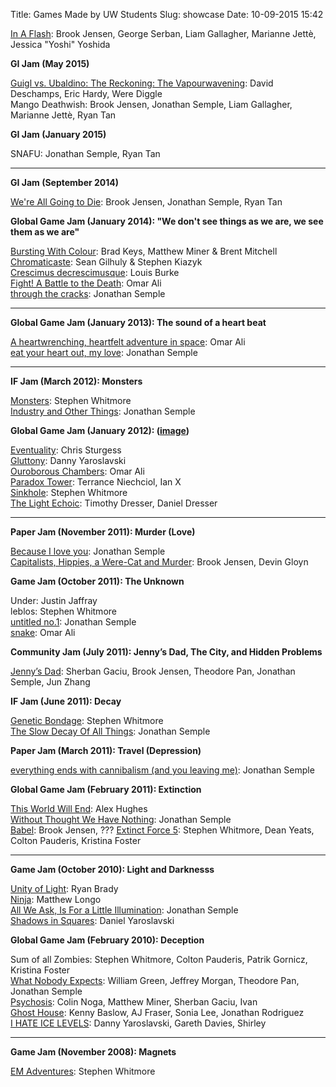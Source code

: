 Title: Games Made by UW Students
Slug: showcase
Date: 10-09-2015 15:42

[In A Flash](http://brwarner.itch.io/in-a-flash): Brook Jensen, George Serban, Liam Gallagher, Marianne Jettè, Jessica "Yoshi" Yoshida

**GI Jam (May 2015)**

[Guigl vs. Ubaldino: The Reckoning: The Vapourwavening](http://guigl.com/Ubaldino): David Deschamps, Eric Hardy, Were Diggle  
Mango Deathwish: Brook Jensen, Jonathan Semple, Liam Gallagher, Marianne Jettè, Ryan Tan

**GI Jam (January 2015)**

SNAFU: Jonathan Semple, Ryan Tan

---

**GI Jam (September 2014)**

[We're All Going to Die](http://studio.brwarner.net/pages/page-goingtodie.html): Brook Jensen, Jonathan Semple, Ryan Tan

**Global Game Jam (January 2014): "We don't see things as we are, we see them as we are"**

[ Bursting With Colour](http://globalgamejam.org/2014/games/bursting-colour): Brad Keys, Matthew Miner & Brent Mitchell  
[ Chromaticaste](http://globalgamejam.org/2014/games/chromaticaste): Sean Gilhuly & Stephen Kiazyk  
[ Crescimus decrescimusque](http://globalgamejam.org/2014/games/crescimus-decrescimusque): Louis Burke  
[ Fight! A Battle to the Death](http://globalgamejam.org/2014/games/project-x-0): Omar Ali  
[ through the cracks](http://globalgamejam.org/2014/games/through-cracks): Jonathan Semple

---

**Global Game Jam (January 2013): The sound of a heart beat**

[ A heartwrenching, heartfelt adventure in space](http://2013.globalgamejam.org/2013/heartwrenching-heartfelt-adventure-space): Omar Ali  
[ eat your heart out, my love](http://2013.globalgamejam.org/2013/eat-your-heart-out-my-love): Jonathan Semple

---

**IF Jam (March 2012): Monsters**

[ Monsters](http://iplayif.com/?story=http%3A//csclub.uwaterloo.ca/~uwgdc/games/Monsters.zblorb): Stephen Whitmore  
[ Industry and Other Things](http://iplayif.com/?story=http%3A//csclub.uwaterloo.ca/~uwgdc/games/Industry%20and%20Other%20Things.zblorb): Jonathan Semple

**Global Game Jam (January 2012): ([image](http://upload.wikimedia.org/wikipedia/commons/thumb/c/c8/Ouroboros-simple.svg/200px-Ouroboros-simple.svg.png))**

[ Eventuality](http://globalgamejam.org/2012/eventuality): Chris Sturgess  
[ Gluttony](http://globalgamejam.org/2012/gluttony): Danny Yaroslavski  
[ Ouroborous Chambers](http://globalgamejam.org/2012/ouroborous-chambers): Omar Ali  
[ Paradox Tower](http://globalgamejam.org/2012/paradox-tower): Terrance Niechciol, Ian X  
[ Sinkhole](http://www.stephenwhitmore.com/sinkhole/): Stephen Whitmore  
[ The Light Echoic](http://globalgamejam.org/sites/default/files/uploads/2012/6958/lightechoic_V2.swf): Timothy Dresser, Daniel Dresser

---

**Paper Jam (November 2011): Murder (Love)**

[Because I love you](http://cosr.wordpress.com/paper-games/because-i-love-you/): Jonathan Semple  
[Capitalists, Hippies, a Were-Cat and Murder](http://writer.brwarner.net/capitalists-hippies-a-were-cat-and-murder.html): Brook Jensen, Devin Gloyn

**Game Jam (October 2011): The Unknown**

Under: Justin Jaffray  
leblos: Stephen Whitmore  
[untitled no.1](http://cosr.wordpress.com/games/untitled-no-1/): Jonathan Semple  
[snake](http://csclub.uwaterloo.ca/~uwgdc/games/snake.zip): Omar Ali

**Community Jam (July 2011): Jenny’s Dad, The City, and Hidden Problems**

[ Jenny’s Dad](http://csclub.uwaterloo.ca/~uwgdc/games/jennysdad.swf): Sherban Gaciu, Brook Jensen, Theodore Pan, Jonathan Semple, Jun Zhang

**IF Jam (June 2011): Decay**

[ Genetic Bondage](http://iplayif.com/?story=http%3A//csclub.uwaterloo.ca/~uwgdc/games/GeneticBondage.zblorb): Stephen Whitmore  
[ The Slow Decay Of All Things](http://iplayif.com/?story=http%3A//csclub.uwaterloo.ca/~uwgdc/games/The%20Slow%20Decay%20Of%20All%20Things.zblorb): Jonathan Semple

**Paper Jam (March 2011): Travel (Depression)**

[everything ends with cannibalism (and you leaving me)](http://cosr.wordpress.com/paper-games/everything-ends-with-cannibalism-and-you-leaving-me/): Jonathan Semple

**Global Game Jam (February 2011): Extinction**

[ This World Will End](http://globalgamejam.org/2011/world-will-end): Alex Hughes  
[ Without Thought We Have Nothing](http://globalgamejam.org/2011/without-thought-we-have-nothing): Jonathan Semple  
[ Babel](http://globalgamejam.org/2011/babel): Brook Jensen, ???
[ Extinct Force 5](http://csclub.uwaterloo.ca/~uwgdc/games/extinct-force-5.zip): Stephen Whitmore, Dean Yeats, Colton Pauderis, Kristina Foster

---

**Game Jam (October 2010): Light and Darknesss**

[ Unity of Light](http://csclub.uwaterloo.ca/~uwgdc/games/Unity%20of%20Light.swf): Ryan Brady  
[ Ninja](http://csclub.uwaterloo.ca/~uwgdc/games/Ninja%20game%20programming.swf): Matthew Longo  
[All We Ask, Is For a Little Illumination](http://cosr.wordpress.com/paper-games/all-we-ask-is-for-a-little-illumination/): Jonathan Semple  
[ Shadows in Squares](http://csclub.uwaterloo.ca/~uwgdc/games/shadowsinsquares.swf): Daniel Yaroslavski

**Global Game Jam (February 2010): Deception**

Sum of all Zombies: Stephen Whitmore, Colton Pauderis, Patrik Gornicz, Kristina Foster  
[ What Nobody Expects](http://globalgamejam.org/2010/what-nobody-expects): William Green, Jeffrey Morgan, Theodore Pan, Jonathan Semple  
[Psychosis](http://globalgamejam.org/2010/psychosis): Colin Noga, Matthew Miner, Sherban Gaciu, Ivan  
[Ghost House](http://globalgamejam.org/2010/ghost-house): Kenny Baslow, AJ Fraser, Sonia Lee, Jonathan Rodriguez  
[I HATE ICE LEVELS](http://globalgamejam.org/2010/i-hate-ice-levels-0): Danny Yaroslavski, Gareth Davies, Shirley

---

**Game Jam (November 2008): Magnets**

[ EM Adventures](http://stephenwhitmore.com/game_ema.html): Stephen Whitmore